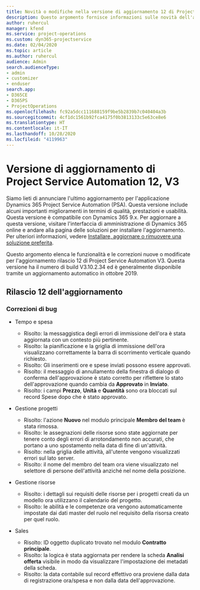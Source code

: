 ```yaml
---
title: Novità o modifiche nella versione di aggiornamento 12 di Project Service Automation V3
description: Questo argomento fornisce informazioni sulle novità dell'aggiornamento rilascio 12 di Project Service Automation V3.
author: ruhercul
manager: kfend
ms.service: project-operations
ms.custom: dyn365-projectservice
ms.date: 02/04/2020
ms.topic: article
ms.author: ruhercul
audience: Admin
search.audienceType:
- admin
- customizer
- enduser
search.app:
- D365CE
- D365PS
- ProjectOperations
ms.openlocfilehash: fc92a5dcc111688159f9be5b2839b7c040404a3b
ms.sourcegitcommit: 4cf1dc1561b92fca4175f0b3813133c5e63ce8e6
ms.translationtype: HT
ms.contentlocale: it-IT
ms.lasthandoff: 10/28/2020
ms.locfileid: "4119963"
---
```

# <a name="project-service-automation-update-release-12-v3"></a>Versione di aggiornamento di Project Service Automation 12, V3
Siamo lieti di annunciare l'ultimo aggiornamento per l'applicazione Dynamics 365 Project Service Automation (PSA). Questa versione include alcuni importanti miglioramenti in termini di qualità, prestazioni e usabilità. Questa versione è compatibile con Dynamics 365 9.x. Per aggiornare a questa versione, visitare l'interfaccia di amministrazione di Dynamics 365 online e andare alla pagina delle soluzioni per installare l'aggiornamento. Per ulteriori informazioni, vedere [Installare, aggiornare o rimuovere una soluzione preferita](https://docs.microsoft.com/power-platform/admin/install-remove-preferred-solution).

Questo argomento elenca le funzionalità e le correzioni nuove o modificate per l'aggiornamento rilascio 12 di Project Service Automation V3. Questa versione ha il numero di build V3.10.2.34 ed è generalmente disponibile tramite un aggiornamento automatico in ottobre 2019.

## <a name="update-release-12"></a>Rilascio 12 dell'aggiornamento

### <a name="bug-fixes"></a>Correzioni di bug

- Tempo e spesa

    - Risolto: la messaggistica degli errori di immissione dell'ora è stata aggiornata con un contesto più pertinente.
    - Risolto: la pianificazione e la griglia di immissione dell'ora visualizzano correttamente la barra di scorrimento verticale quando richiesto.
    - Risolto: Gli inserimenti ore e spese inviati possono essere approvati.
    - Risolto: il messaggio di annullamento della finestra di dialogo di conferma dell'approvazione è stato corretto per riflettere lo stato dell'approvazione quando cambia da **Approvato** in **Inviato**.
    - Risolto: i campi **Prezzo**, **Unità** e **Quantità** sono ora bloccati sul record Spese dopo che è stato approvato.

- Gestione progetti

    - Risolto: l'azione **Nuovo** nel modulo principale **Membro del team** è stata rimossa.
    - Risolto: le assegnazioni delle risorse sono state aggiornate per tenere conto degli errori di arrotondamento non accurati, che portano a uno spostamento nella data di fine di un'attività.
    - Risolto: nella griglia delle attività, all'utente vengono visualizzati errori sul lato server.
    - Risolto: il nome del membro del team ora viene visualizzato nel selettore di persone dell'attività anziché nel nome della posizione.

- Gestione risorse

    - Risolto: i dettagli sui requisiti delle risorse per i progetti creati da un modello ora utilizzano il calendario del progetto.
    - Risolto: le abilità e le competenze ora vengono automaticamente impostate dai dati master del ruolo nel requisito della risorsa creato per quel ruolo.

- Sales

    - Risolto: ID oggetto duplicato trovato nel modulo **Contratto principale**.
    - Risolto: la logica è stata aggiornata per rendere la scheda **Analisi offerta** visibile in modo da visualizzare l'impostazione dei metadati della scheda.
    - Risolto: la data contabile sul record effettivo ora proviene dalla data di registrazione ora/spesa e non dalla data dell'approvazione.

